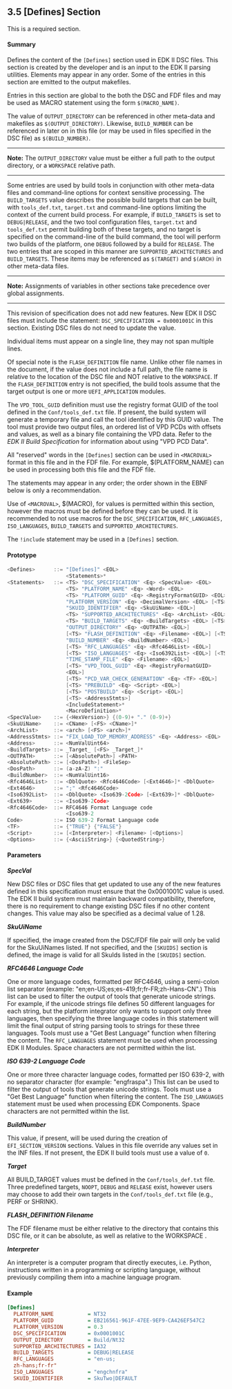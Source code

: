 <!--- @file
  3.5 [Defines] Section

  Copyright (c) 2006-2018, Intel Corporation. All rights reserved.<BR>

  Redistribution and use in source (original document form) and 'compiled'
  forms (converted to PDF, epub, HTML and other formats) with or without
  modification, are permitted provided that the following conditions are met:

  1) Redistributions of source code (original document form) must retain the
     above copyright notice, this list of conditions and the following
     disclaimer as the first lines of this file unmodified.

  2) Redistributions in compiled form (transformed to other DTDs, converted to
     PDF, epub, HTML and other formats) must reproduce the above copyright
     notice, this list of conditions and the following disclaimer in the
     documentation and/or other materials provided with the distribution.

  THIS DOCUMENTATION IS PROVIDED BY TIANOCORE PROJECT "AS IS" AND ANY EXPRESS OR
  IMPLIED WARRANTIES, INCLUDING, BUT NOT LIMITED TO, THE IMPLIED WARRANTIES OF
  MERCHANTABILITY AND FITNESS FOR A PARTICULAR PURPOSE ARE DISCLAIMED. IN NO
  EVENT SHALL TIANOCORE PROJECT  BE LIABLE FOR ANY DIRECT, INDIRECT, INCIDENTAL,
  SPECIAL, EXEMPLARY, OR CONSEQUENTIAL DAMAGES (INCLUDING, BUT NOT LIMITED TO,
  PROCUREMENT OF SUBSTITUTE GOODS OR SERVICES; LOSS OF USE, DATA, OR PROFITS;
  OR BUSINESS INTERRUPTION) HOWEVER CAUSED AND ON ANY THEORY OF LIABILITY,
  WHETHER IN CONTRACT, STRICT LIABILITY, OR TORT (INCLUDING NEGLIGENCE OR
  OTHERWISE) ARISING IN ANY WAY OUT OF THE USE OF THIS DOCUMENTATION, EVEN IF
  ADVISED OF THE POSSIBILITY OF SUCH DAMAGE.

-->

## 3.5 [Defines] Section

This is a required section.

#### Summary

Defines the content of the `[Defines]` section used in EDK II DSC files. This
section is created by the developer and is an input to the EDK II parsing
utilities. Elements may appear in any order. Some of the entries in this
section are emitted to the output makefiles.

Entries in this section are global to the both the DSC and FDF files and may be
used as MACRO statement using the form `$(MACRO_NAME)`.

The value of `OUTPUT_DIRECTORY` can be referenced in other meta-data and
makefiles as `$(OUTPUT_DIRECTORY)`. Likewise, `BUILD_NUMBER` can be referenced
in later on in this file (or may be used in files specified in the DSC file) as
`$(BUILD_NUMBER)`.

**********
**Note:** The `OUTPUT_DIRECTORY` value must be either a full path to the
output directory, or a `WORKSPACE` relative path.
**********

Some entries are used by build tools in conjunction with other meta-data files
and command-line options for context sensitive processing. The `BUILD_TARGETS`
value describes the possible build targets that can be built, with
`tools_def.txt`, `target.txt` and command-line options limiting the context of
the current build process. For example, if `BUILD_TARGETS` is set to
`DEBUG|RELEASE`, and the two tool configuration files, `target.txt` and
`tools_def.txt` permit building both of these targets, and no target is
specified on the command-line of the build command, the tool will perform two
builds of the platform, one `DEBUG` followed by a build for `RELEASE`. The two
entries that are scoped in this manner are `SUPPORTED_ARCHITECTURES` and
`BUILD_TARGETS`. These items may be referenced as `$(TARGET)` and `$(ARCH)` in
other meta-data files.

**********
**Note:** Assignments of variables in other sections take precedence over
global assignments.
**********

This revision of specification does not add new features. New EDK II DSC files
must include the statement: `DSC_SPECIFICATION = 0x0001001C` in this section.
Existing DSC files do not need to update the value.

Individual items must appear on a single line, they may not span multiple lines.

Of special note is the `FLASH_DEFINITION` file name. Unlike other file names in
the document, if the value does not include a full path, the file name is
relative to the location of the DSC file and NOT relative to the `WORKSPACE`.
If the `FLASH_DEFINITION` entry is not specified, the build tools assume that
the target output is one or more `UEFI_APPLICATION` modules.

The `VPD_TOOL_GUID` definition must use the registry format GUID of the tool
defined in the `Conf/tools_def.txt` file. If present, the build system will
generate a temporary file and call the tool identified by this GUID value. The
tool must provide two output files, an ordered list of VPD PCDs with offsets
and values, as well as a binary file containing the VPD data. Refer to the _EDK
II Build Specification_ for information about using "VPD PCD Data".

All "reserved" words in the `[Defines]` section can be used in `<MACROVAL>`
format in this file and in the FDF file. For example, $(PLATFORM_NAME) can be
used in processing both this file and the FDF file.

The statements may appear in any order; the order shown in the EBNF below is
only a recommendation.

Use of `<MACROVAL>`, $(MACRO), for values is permitted within this section,
however the macros must be defined before they can be used. It is recommended
to not use macros for the `DSC_SPECIFICATION`, `RFC_LANGUAGES, ISO_LANGUAGES`,
`BUILD_TARGETS` and `SUPPORTED_ARCHITECTURES`.

The `!include` statement may be used in a `[Defines]` section.

#### Prototype

```c
<Defines>      ::= "[Defines]" <EOL>
                   <Statements>*
<Statements>   ::= <TS> "DSC_SPECIFICATION" <Eq> <SpecValue> <EOL>
                   <TS> "PLATFORM_NAME" <Eq> <Word> <EOL>
                   <TS> "PLATFORM_GUID" <Eq> <RegistryFormatGUID> <EOL> <TS>
                   "PLATFORM_VERSION" <Eq> <DecimalVersion> <EOL> [<TS>
                   "SKUID_IDENTIFIER" <Eq> <SkuUiName> <EOL>]
                   <TS> "SUPPORTED_ARCHITECTURES" <Eq> <ArchList> <EOL>
                   <TS> "BUILD_TARGETS" <Eq> <BuildTargets> <EOL> [<TS>
                   "OUTPUT_DIRECTORY" <Eq> <OUTPATH> <EOL>]
                   [<TS> "FLASH_DEFINITION" <Eq> <Filename> <EOL>] [<TS>
                   "BUILD_NUMBER" <Eq> <BuildNumber> <EOL>]
                   [<TS> "RFC_LANGUAGES" <Eq> <Rfc4646List> <EOL>]
                   [<TS> "ISO_LANGUAGES" <Eq> <Iso6392List> <EOL>] [<TS>
                   "TIME_STAMP_FILE" <Eq> <Filename> <EOL>]
                   [<TS> "VPD_TOOL_GUID" <Eq> <RegistryFormatGUID>
                   <EOL>]
                   [<TS> "PCD_VAR_CHECK_GENERATION" <Eq> <TF> <EOL>]
                   [<TS> "PREBUILD" <Eq> <Script> <EOL>]
                   [<TS> "POSTBUILD" <Eq> <Script> <EOL>]
                   [<TS> <AddressStmts>]
                   <IncludeStatement>*
                   <MacroDefinition>*
<SpecValue>    ::= {<HexVersion>} {(0-9)+ "." (0-9)+}
<SkuUiName>    ::= <CName> [<FS> <CName>]*
<ArchList>     ::= <arch> [<FS> <arch>]*
<AddressStmts> ::= "FIX_LOAD_TOP_MEMORY_ADDRESS" <Eq> <Address> <EOL>
<Address>      ::= <NumValUint64>
<BuildTargets> ::= _Target_ [<FS> _Target_]*
<OUTPATH>      ::= [<AbsolutePath>] <PATH>
<AbsolutePath> ::= [<DosPath>] <FileSep>
<DosPath>      ::= (a-zA-Z) ":"
<BuildNumber>  ::= <NumValUint16>
<Rfc4646List>  ::= <DblQuote> <Rfc4646Code> [<Ext4646>]* <DblQuote>
<Ext4646>      ::= ";" <Rfc4646Code>
<Iso6392List>  ::= <DblQuote> <Iso639-2Code> [<Ext639>]* <DblQuote>
<Ext639>       ::= <Iso639-2Code>
<Rfc4646Code>  ::= RFC4646 Format Language code
                   <Iso639-2
Code>          ::= ISO 639-2 Format Language code
<TF>           ::= {"TRUE"} {"FALSE"}
<Script>       ::= [<Interpreter>] <Filename> [<Options>]
<Options>      ::= {<AsciiString>} {<QuotedString>}
```

#### Parameters

**_SpecVal_**

New DSC files or DSC files that get updated to use any of the new features
defined in this specification must ensure that the 0x0001001C value is used.
The EDK II build system must maintain backward compatibility, therefore, there
is no requirement to change existing DSC files if no other content changes.
This value may also be specified as a decimal value of 1.28.

**_SkuUiName_**

If specified, the image created from the DSC/FDF file pair will only be valid
for the SkuUiNames listed. If not specified, and the `[SKUIDS]` section is
defined, the image is valid for all SkuIds listed in the `[SKUIDS]` section.

**_RFC4646 Language Code_**

One or more language codes, formatted per RFC4646, using a semi-colon list
separator (example: "en;en-US;es;es-419;fr;fr-FR;zh-Hans-CN".) This list can be
used to filter the output of tools that generate unicode strings. For example,
if the unicode strings file defines 50 different languages for each string, but
the platform integrator only wants to support only three languages, then
specifying the three language codes in this statement will limit the final
output of string parsing tools to strings for these three languages. Tools must
use a "Get Best Language" function when filtering the content. The
`RFC_LANGUAGES` statement must be used when processing EDK II Modules. Space
characters are not permitted within the list.

**_ISO 639-2 Language Code_**

One or more three character language codes, formatted per ISO 639-2, with no
separator character (for example: "engfraspa".) This list can be used to filter
the output of tools that generate unicode strings. Tools must use a "Get Best
Language" function when filtering the content. The `ISO_LANGUAGES` statement
must be used when processing EDK Components. Space characters are not permitted
within the list.

**_BuildNumber_**

This value, if present, will be used during the creation of
`EFI_SECTION_VERSION` sections. Values in this file override any values set in
the INF files. If not present, the EDK II build tools must use a value of `0`.

**_Target_**

All BUILD_TARGET values must be defined in the `Conf/tools_def.txt` file. Three
predefined targets, `NOOPT`, `DEBUG` and `RELEASE` exist, however users may
choose to add their own targets in the `Conf/tools_def.txt` file (e.g., PERF or
SHRINK).

**_FLASH_DEFINITION Filename_**

The FDF filename must be either relative to the directory that contains this
DSC file, or it can be absolute, as well as relative to the WORKSPACE .

**_Interpreter_**

An interpreter is a computer program that directly executes, i.e. Python,
instructions written in a programming or scripting language, without previously
compiling them into a machine language program.

#### Example

```ini
[Defines]
  PLATFORM_NAME           = NT32
  PLATFORM_GUID           = EB216561-961F-47EE-9EF9-CA426EF547C2
  PLATFORM_VERSION        = 0.3
  DSC_SPECIFICATION       = 0x0001001C
  OUTPUT_DIRECTORY        = Build/Nt32
  SUPPORTED_ARCHITECTURES = IA32
  BUILD_TARGETS           = DEBUG|RELEASE
  RFC_LANGUAGES           = "en-us;
  zh-hans;fr-fr"
  ISO_LANGUAGES           = "engchnfra"
  SKUID_IDENTIFIER        = SkuTwo|DEFAULT
```
